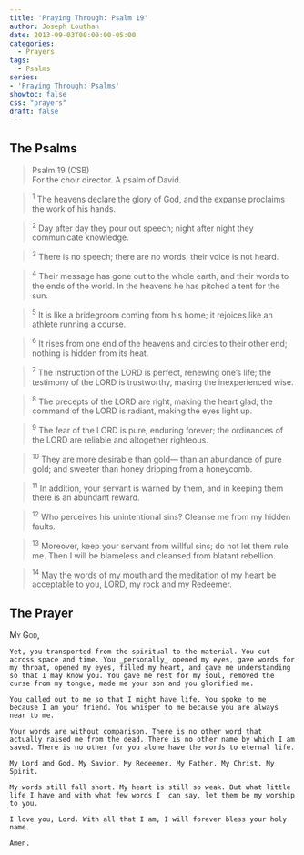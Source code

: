 ```yaml
---
title: 'Praying Through: Psalm 19'
author: Joseph Louthan
date: 2013-09-03T00:00:00-05:00
categories:
  - Prayers
tags:
  - Psalms
series:
- 'Praying Through: Psalms'
showtoc: false
css: "prayers"
draft: false
---
```

## The Psalms

>Psalm 19 (CSB)  
><sup></sup> For the choir director. A psalm of David. 

><sup>1</sup> The heavens declare the glory of God, and the expanse proclaims the work of his hands. 

><sup>2</sup> Day after day they pour out speech; night after night they communicate knowledge. 

><sup>3</sup> There is no speech; there are no words; their voice is not heard. 

><sup>4</sup> Their message has gone out to the whole earth, and their words to the ends of the world. In the heavens he has pitched a tent for the sun. 

><sup>5</sup> It is like a bridegroom coming from his home; it rejoices like an athlete running a course. 

><sup>6</sup> It rises from one end of the heavens and circles to their other end; nothing is hidden from its heat. 

><sup>7</sup> The instruction of the LORD is perfect, renewing one’s life; the testimony of the LORD is trustworthy, making the inexperienced wise. 

><sup>8</sup> The precepts of the LORD are right, making the heart glad; the command of the LORD is radiant, making the eyes light up. 

><sup>9</sup> The fear of the LORD is pure, enduring forever; the ordinances of the LORD are reliable and altogether righteous. 

><sup>10</sup> They are more desirable than gold— than an abundance of pure gold; and sweeter than honey dripping from a honeycomb. 

><sup>11</sup> In addition, your servant is warned by them, and in keeping them there is an abundant reward. 

><sup>12</sup> Who perceives his unintentional sins? Cleanse me from my hidden faults. 

><sup>13</sup> Moreover, keep your servant from willful sins; do not let them rule me. Then I will be blameless and cleansed from blatant rebellion. 

><sup>14</sup> May the words of my mouth and the meditation of my heart be acceptable to you, LORD, my rock and my Redeemer.

## The Prayer

<div style="font-variant: small-caps;">
  My God,
</div>

```text
Yet, you transported from the spiritual to the material. You cut across space and time. You _personally_ opened my eyes, gave words for my throat, opened my eyes, filled my heart, and gave me understanding so that I may know you. You gave me rest for my soul, removed the curse from my tongue, made me your son and you glorified me.

You called out to me so that I might have life. You spoke to me because I am your friend. You whisper to me because you are always near to me.

Your words are without comparison. There is no other word that actually raised me from the dead. There is no other name by which I am saved. There is no other for you alone have the words to eternal life.

My Lord and God. My Savior. My Redeemer. My Father. My Christ. My Spirit.

My words still fall short. My heart is still so weak. But what little life I have and with what few words I  can say, let them be my worship to you.

I love you, Lord. With all that I am, I will forever bless your holy name.

Amen.
```
